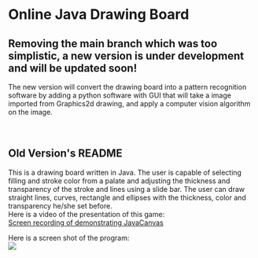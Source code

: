 # Online Java Drawing Board
## **Removing the main branch which was too simplistic, a new version is under development and will be updated soon!**
The new version will convert the drawing board into a pattern recognition software by adding a python software with GUI that will take a image imported from Graphics2d drawing, and apply a computer vision algorithm on the image. \
<br />
<br />
## Old Version's README
This is a drawing board written in Java. The user is capable of selecting filling and stroke color from a palate and adjusting the thickness and transparency of the stroke and lines using a slide bar. The user can draw straight lines, curves, rectangle and ellipses with the thickness, color and transparency he/she set before. \
Here is a video of the presentation of this game:\
[Screen recording of demonstrating JavaCanvas](https://youtu.be/5UQQSXrmr2I) <br>


Here is a screen shot of the program:\
![](/images/JavaCanvas.png)

